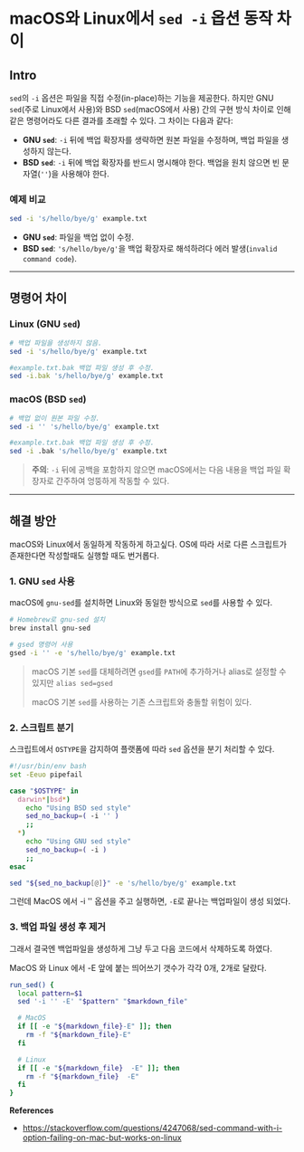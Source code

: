 # macOS와 Linux에서 `sed -i` 옵션 동작 차이

## Intro

`sed`의 `-i` 옵션은 파일을 직접 수정(in-place)하는 기능을 제공한다. 하지만 GNU `sed`(주로 Linux에서 사용)와 BSD `sed`(macOS에서 사용) 간의 구현 방식 차이로 인해 같은 명령어라도 다른 결과를 초래할 수 있다. 그 차이는 다음과 같다:

- **GNU `sed`**: `-i` 뒤에 백업 확장자를 생략하면 원본 파일을 수정하며, 백업 파일을 생성하지 않는다.
- **BSD `sed`**: `-i` 뒤에 백업 확장자를 반드시 명시해야 한다. 백업을 원치 않으면 빈 문자열(`''`)을 사용해야 한다.

### 예제 비교

```bash
sed -i 's/hello/bye/g' example.txt
```

- **GNU `sed`**: 파일을 백업 없이 수정.
- **BSD `sed`**: `'s/hello/bye/g'`을 백업 확장자로 해석하려다 에러 발생(`invalid command code`).

---

## 명령어 차이

### Linux (GNU `sed`)

```bash
# 백업 파일을 생성하지 않음.
sed -i 's/hello/bye/g' example.txt

#example.txt.bak 백업 파일 생성 후 수정.
sed -i.bak 's/hello/bye/g' example.txt
```

### macOS (BSD `sed`)

```bash
# 백업 없이 원본 파일 수정.
sed -i '' 's/hello/bye/g' example.txt

#example.txt.bak 백업 파일 생성 후 수정.
sed -i .bak 's/hello/bye/g' example.txt
```

> **주의**: `-i` 뒤에 공백을 포함하지 않으면 macOS에서는 다음 내용을 백업 파일 확장자로 간주하여 엉뚱하게 작동할 수 있다.

---

## 해결 방안

macOS와 Linux에서 동일하게 작동하게 하고싶다. OS에 따라 서로 다른 스크립트가 존재한다면 작성할때도 실행할 때도 번거롭다.

### 1. GNU `sed` 사용

macOS에 `gnu-sed`를 설치하면 Linux와 동일한 방식으로 `sed`를 사용할 수 있다.

```bash
# Homebrew로 gnu-sed 설치
brew install gnu-sed

# gsed 명령어 사용
gsed -i '' -e 's/hello/bye/g' example.txt
```

> macOS 기본 `sed`를 대체하려면 `gsed`를 `PATH`에 추가하거나 alias로 설정할 수 있지만 `alias sed=gsed`
>
> macOS 기본 `sed`를 사용하는 기존 스크립트와 충돌할 위험이 있다.

### 2. 스크립트 분기

스크립트에서 `OSTYPE`을 감지하여 플랫폼에 따라 `sed` 옵션을 분기 처리할 수 있다.

```bash
#!/usr/bin/env bash
set -Eeuo pipefail

case "$OSTYPE" in
  darwin*|bsd*)
    echo "Using BSD sed style"
    sed_no_backup=( -i '' )
    ;;
  *)
    echo "Using GNU sed style"
    sed_no_backup=( -i )
    ;;
esac

sed "${sed_no_backup[@]}" -e 's/hello/bye/g' example.txt
```

그런데 MacOS 에서 -i '' 옵션을 주고 실행하면, `-E`로 끝나는 백업파일이 생성 되었다.

### 3. 백업 파일 생성 후 제거

그래서 결국엔 백업파일을 생성하게 그냥 두고 다음 코드에서 삭제하도록 하였다. 

MacOS 와 Linux 에서 -E 앞에 붙는 띄어쓰기 갯수가 각각 0개, 2개로 달랐다.

```bash
run_sed() {
  local pattern=$1
  sed '-i '' -E' "$pattern" "$markdown_file"

  # MacOS
  if [[ -e "${markdown_file}-E" ]]; then
    rm -f "${markdown_file}-E"
  fi

  # Linux
  if [[ -e "${markdown_file}  -E" ]]; then
    rm -f "${markdown_file}  -E"
  fi
}
```

**References**

- https://stackoverflow.com/questions/4247068/sed-command-with-i-option-failing-on-mac-but-works-on-linux

